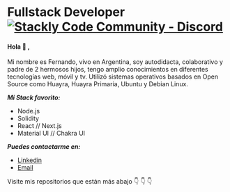 # Fullstack Developer [![Stackly Code Community - Discord](https://img.shields.io/badge/Stackly_Code_Community-Discord-162C5B)](https://discord.stacklycode.com)

#### Hola :wave: ,  
Mi nombre es Fernando, vivo en Argentina, soy autodidacta, colaborativo y padre de 2 hermosos hijos, tengo amplio conocimientos en diferentes tecnologías web, móvil y tv. Utilizó sistemas operativos basados en Open Source como Huayra, Huayra Primaria, Ubuntu y Debian Linux. 

***Mi Stack favorito:***

- Node.js
- Solidity
- React // Next.js
- Material UI // Chakra UI


***Puedes contactarme en:***
 - [Linkedin](https://www.linkedin.com/in/fernandogabriellopez/) 
 - [Email](fer.ragnar19@gmail.com)

Visite  mis repositorios que están más abajo :point_down: :point_down: :point_down:
